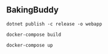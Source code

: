﻿## BakingBuddy

`dotnet publish -c release -o webapp`

`docker-compose build`

`docker-compose up`

